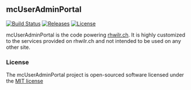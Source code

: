 ## mcUserAdminPortal

[![Build Status](https://img.shields.io/travis/rhwilr/mcUserAdminPortal.svg)](https://travis-ci.org/rhwilr/mcUserAdminPortal)
[![Releases](https://img.shields.io/github/release/rhwilr/mcUserAdminPortal.svg)](https://github.com/rhwilr/mcUserAdminPortal/releases)
[![License](https://img.shields.io/badge/license-MIT-blue.svg)](http://opensource.org/licenses/MIT)

mcUserAdminPortal is the code powering [rhwilr.ch](rhwilr.ch). It is highly customized to the services provided on rhwilr.ch and not intended to be used on any other site.

### License

The mcUserAdminPortal project is open-sourced software licensed under the [MIT license](http://opensource.org/licenses/MIT)
